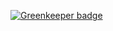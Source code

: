 

[![Greenkeeper badge](https://badges.greenkeeper.io/mikeal/nodejs-everywhere.svg)](https://greenkeeper.io/)